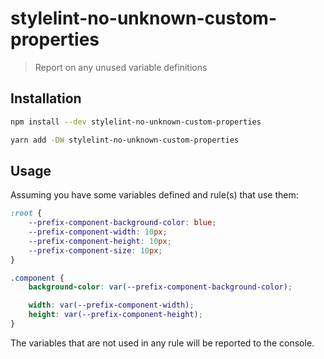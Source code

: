 # stylelint-no-unknown-custom-properties

> Report on any unused variable definitions

## Installation

```sh
npm install --dev stylelint-no-unknown-custom-properties
```

```sh
yarn add -DW stylelint-no-unknown-custom-properties
```

## Usage

Assuming you have some variables defined and rule(s) that use them:

```css
:root {
    --prefix-component-background-color: blue;
    --prefix-component-width: 10px;
    --prefix-component-height: 10px;
    --prefix-component-size: 10px;
}

.component {
    background-color: var(--prefix-component-background-color);

    width: var(--prefix-component-width);
    height: var(--prefix-component-height);
}
```

The variables that are not used in any rule will be reported to the console.
